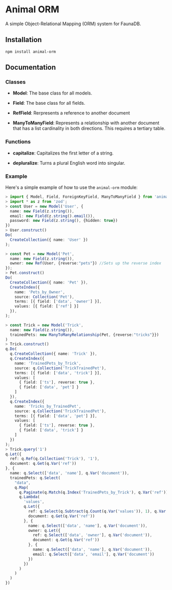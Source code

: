 # Animal ORM

A simple Object-Relational Mapping (ORM) system for FaunaDB.

## Installation

```
npm install animal-orm
```

## Documentation

### Classes

- **Model**: The base class for all models. 

- **Field**: The base class for all fields.

- **RefField**: Rerpresents a reference to another document

- **ManyToManyField**: Represents a relationship with another document that has a list cardinality in both directions. This requires a tertiary table.

### Functions

- **capitalize**: Capitalizes the first letter of a string.

- **depluralize**: Turns a plural English word into singular.

### Example

Here's a simple example of how to use the `animal-orm` module:

```typescript
> import { Model, Field, ForeignKeyField, ManyToManyField } from 'animal-orm';
> import * as z from 'zod';
> const User = new Model('User', {
  name: new Field(z.string()),
  email: new Field(z.string().email()),
  password: new Field(z.string(), {hidden: true})
})
> User.construct()
Do(
  CreateCollection({ name: 'User' })
);

> const Pet = new Model('Pet',
  name: new Field(z.string()),
  owner: new Ref(User, {reverse:"pets"}) //Sets up the reverse index
});
> Pet.construct()
Do(
  CreateCollection({ name: 'Pet' }),
  CreateIndex({
    name: 'Pets_by_Owner',
    source: Collection('Pet'),
    terms: [{ field: ['data', 'owner'] }],
    values: [{ field: ['ref'] }]
  }),
);

> const Trick = new Model('Trick',
  name: new Field(z.string()),
  trainedPets: new ManyToManyRelationship(Pet, {reverse:"tricks"}})
)
> Trick.construct()
q.Do(
  q.CreateCollection({ name: 'Trick' }),
  q.CreateIndex({
    name: 'TrainedPets_by_Trick',
    source: q.Collection('TrickTrainedPet'),
    terms: [{ field: ['data', 'trick'] }],
    values: [
      { field: ['ts'], reverse: true },
      { field: ['data', 'pet'] }
    ]
  }),
  q.CreateIndex({
    name: 'Tricks_by_TrainedPet',
    source: q.Collection('TrickTrainedPet'),
    terms: [{ field: ['data', 'pet'] }],
    values: [
      { field: ['ts'], reverse: true },
      { field: ['data', 'trick'] }
    ]
  })
);
> Trick.query('1')
q.Let({
  ref: q.Ref(q.Collection('Trick'), '1'),
  document: q.Get(q.Var('ref'))
}, {
  name: q.Select(['data', 'name'], q.Var('document')),
  trainedPets: q.Select(
    "data",
    q.Map(
      q.Paginate(q.Match(q.Index('TrainedPets_by_Trick'), q.Var('ref'))),
      q.Lambda(
        'values', 
        q.Let({
          ref: q.Select(q.Subtract(q.Count(q.Var('values')), 1), q.Var('values')),
          document: q.Get(q.Var('ref'))
        }, {
          name: q.Select(['data', 'name'], q.Var('document')),
          owner: q.Let({
            ref: q.Select(['data', 'owner'], q.Var('document')),
            document: q.Get(q.Var('ref'))
          }, {
            name: q.Select(['data', 'name'], q.Var('document')),
            email: q.Select(['data', 'email'], q.Var('document'))
          })
        })
      )
    )
  )
})
